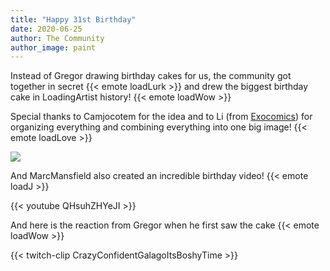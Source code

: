 ```yaml
---
title: "Happy 31st Birthday"
date: 2020-06-25
author: The Community
author_image: paint
---
```


Instead of Gregor drawing birthday cakes for us, the community got together in secret {{< emote loadLurk >}}
and drew the biggest birthday cake in LoadingArtist history! {{< emote loadWow >}}

Special thanks to Camjocotem for the idea and to Li (from [Exocomics](https://www.exocomics.com/)) for organizing
everything and combining everything into one big image! {{< emote loadLove >}}

[![](/news/images/birthday-cake-2020_scaled.jpg)](/news/images/birthday-cake-2020_HD.jpg)

And MarcMansfield also created an incredible birthday video! {{< emote loadJ >}}

{{< youtube QHsuhZHYeJI >}}

And here is the reaction from Gregor when he first saw the cake {{< emote loadWow >}}

{{< twitch-clip CrazyConfidentGalagoItsBoshyTime >}}
